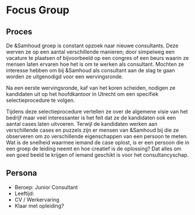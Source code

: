 # Focus Group

## Proces
De &Samhoud groep is constant opzoek naar nieuwe consultants. Deze werven ze op een aantal verschillende manieren; door simpelweg een vacature te plaatsen of bijvoorbeeld op een congres of een beurs waarin ze mensen laten ervaren hoe het is om te werken als consultant. Mochten ze interesse hebben om bij &Samhoud als consultant aan de slag te gaan worden ze uitgenodigd voor een wervingsronde.

Na een eerste wervingsronde, kaf van het koren scheiden, nodigen ze kandidaten uit op het hoofdkantoor in Utrecht om een specifiek selectieprocedure te volgen.

Tijdens deze selectieprocedure vertellen ze over de algemene visie van het bedrijf maar veel interessanter is het feit dat ze de kandidaten ook een aantal cases laten uitvoeren. Terwijl de kandidaten werken aan verschillende cases en puzzels zijn er mensen van &Samhoud bij die ze observeren om zo verschillende eigenschappen van een persoon te meten. Wat is de snelheid waarmee iemand de case oplost, is er een persoon die in een groep de leiding neemt en hoe creatief is de oplossing? Dat alles om een goed beeld te krijgen of iemand geschikt is voor het consultancyschap.

## Persona
* Beroep: Junior Consultant
* Leeftijd:
* CV / Werkervaring
* Klaar met opleiding?